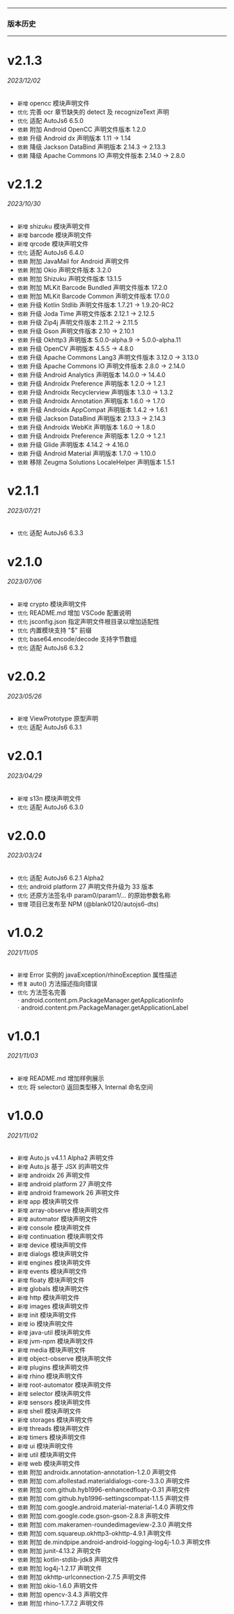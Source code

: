 ******

### 版本历史

******

# v2.1.3

###### 2023/12/02

* `新增` opencc 模块声明文件
* `优化` 完善 ocr 章节缺失的 detect 及 recognizeText 声明
* `优化` 适配 AutoJs6 6.5.0
* `依赖` 附加 Android OpenCC 声明文件版本 1.2.0
* `依赖` 升级 Android dx 声明版本 1.11 -> 1.14
* `依赖` 降级 Jackson DataBind 声明版本 2.14.3 -> 2.13.3
* `依赖` 降级 Apache Commons IO 声明文件版本 2.14.0 -> 2.8.0

# v2.1.2

###### 2023/10/30

* `新增` shizuku 模块声明文件
* `新增` barcode 模块声明文件
* `新增` qrcode 模块声明文件
* `优化` 适配 AutoJs6 6.4.0
* `依赖` 附加 JavaMail for Android 声明文件
* `依赖` 附加 Okio 声明文件版本 3.2.0
* `依赖` 附加 Shizuku 声明文件版本 13.1.5
* `依赖` 附加 MLKit Barcode Bundled 声明文件版本 17.2.0
* `依赖` 附加 MLKit Barcode Common 声明文件版本 17.0.0
* `依赖` 升级 Kotlin Stdlib 声明文件版本 1.7.21 -> 1.9.20-RC2
* `依赖` 升级 Joda Time 声明文件版本 2.12.1 -> 2.12.5
* `依赖` 升级 Zip4j 声明文件版本 2.11.2 -> 2.11.5
* `依赖` 升级 Gson 声明文件版本 2.10 -> 2.10.1
* `依赖` 升级 Okhttp3 声明版本 5.0.0-alpha.9 -> 5.0.0-alpha.11
* `依赖` 升级 OpenCV 声明版本 4.5.5 -> 4.8.0
* `依赖` 升级 Apache Commons Lang3 声明文件版本 3.12.0 -> 3.13.0
* `依赖` 升级 Apache Commons IO 声明文件版本 2.8.0 -> 2.14.0
* `依赖` 升级 Android Analytics 声明版本 14.0.0 -> 14.4.0
* `依赖` 升级 Androidx Preference 声明版本 1.2.0 -> 1.2.1
* `依赖` 升级 Androidx Recyclerview 声明版本 1.3.0 -> 1.3.2
* `依赖` 升级 Androidx Annotation 声明版本 1.6.0 -> 1.7.0
* `依赖` 升级 Androidx AppCompat 声明版本 1.4.2 -> 1.6.1
* `依赖` 升级 Jackson DataBind 声明版本 2.13.3 -> 2.14.3
* `依赖` 升级 Androidx WebKit 声明版本 1.6.0 -> 1.8.0
* `依赖` 升级 Androidx Preference 声明版本 1.2.0 -> 1.2.1
* `依赖` 升级 Glide 声明版本 4.14.2 -> 4.16.0
* `依赖` 升级 Android Material 声明版本 1.7.0 -> 1.10.0
* `依赖` 移除 Zeugma Solutions LocaleHelper 声明版本 1.5.1

# v2.1.1

###### 2023/07/21

* `优化` 适配 AutoJs6 6.3.3

# v2.1.0

###### 2023/07/06

* `新增` crypto 模块声明文件
* `优化` README.md 增加 VSCode 配置说明
* `优化` jsconfig.json 指定声明文件根目录以增加适配性
* `优化` 内置模块支持 "$" 前缀
* `优化` base64.encode/decode 支持字节数组
* `优化` 适配 AutoJs6 6.3.2

# v2.0.2

###### 2023/05/26

* `新增` ViewPrototype 原型声明
* `优化` 适配 AutoJs6 6.3.1

# v2.0.1

###### 2023/04/29

* `新增` s13n 模块声明文件
* `优化` 适配 AutoJs6 6.3.0

# v2.0.0

###### 2023/03/24

* `优化` 适配 AutoJs6 6.2.1 Alpha2
* `优化` android platform 27 声明文件升级为 33 版本
* `优化` 还原方法签名中 param0/param1/... 的原始参数名称
* `管理` 项目已发布至 NPM (@blank0120/autojs6-dts)

# v1.0.2

###### 2021/11/05

* `新增` Error 实例的 javaException/rhinoException 属性描述
* `修复` auto() 方法描述指向错误
* `优化` 方法签名完善  
  · android.content.pm.PackageManager.getApplicationInfo  
  · android.content.pm.PackageManager.getApplicationLabel

# v1.0.1

###### 2021/11/03

* `新增` README.md 增加样例展示
* `优化` 将 selector() 返回类型移入 Internal 命名空间

# v1.0.0

###### 2021/11/02

* `新增` Auto.js v4.1.1 Alpha2 声明文件
* `新增` Auto.js 基于 JSX 的声明文件
* `新增` androidx 26 声明文件
* `新增` android platform 27 声明文件
* `新增` android framework 26 声明文件
* `新增` app 模块声明文件
* `新增` array-observe 模块声明文件
* `新增` automator 模块声明文件
* `新增` console 模块声明文件
* `新增` continuation 模块声明文件
* `新增` device 模块声明文件
* `新增` dialogs 模块声明文件
* `新增` engines 模块声明文件
* `新增` events 模块声明文件
* `新增` floaty 模块声明文件
* `新增` globals 模块声明文件
* `新增` http 模块声明文件
* `新增` images 模块声明文件
* `新增` init 模块声明文件
* `新增` io 模块声明文件
* `新增` java-util 模块声明文件
* `新增` jvm-npm 模块声明文件
* `新增` media 模块声明文件
* `新增` object-observe 模块声明文件
* `新增` plugins 模块声明文件
* `新增` rhino 模块声明文件
* `新增` root-automator 模块声明文件
* `新增` selector 模块声明文件
* `新增` sensors 模块声明文件
* `新增` shell 模块声明文件
* `新增` storages 模块声明文件
* `新增` threads 模块声明文件
* `新增` timers 模块声明文件
* `新增` ui 模块声明文件
* `新增` util 模块声明文件
* `新增` web 模块声明文件
* `依赖` 附加 androidx.annotation-annotation-1.2.0 声明文件
* `依赖` 附加 com.afollestad.materialdialogs-core-3.3.0 声明文件
* `依赖` 附加 com.github.hyb1996-enhancedfloaty-0.31 声明文件
* `依赖` 附加 com.github.hyb1996-settingscompat-1.1.5 声明文件
* `依赖` 附加 com.google.android.material-material-1.4.0 声明文件
* `依赖` 附加 com.google.code.gson-gson-2.8.8 声明文件
* `依赖` 附加 com.makeramen-roundedimageview-2.3.0 声明文件
* `依赖` 附加 com.squareup.okhttp3-okhttp-4.9.1 声明文件
* `依赖` 附加 de.mindpipe.android-android-logging-log4j-1.0.3 声明文件
* `依赖` 附加 junit-4.13.2 声明文件
* `依赖` 附加 kotlin-stdlib-jdk8 声明文件
* `依赖` 附加 log4j-1.2.17 声明文件
* `依赖` 附加 okhttp-urlconnection-2.7.5 声明文件
* `依赖` 附加 okio-1.6.0 声明文件
* `依赖` 附加 opencv-3.4.3 声明文件
* `依赖` 附加 rhino-1.7.7.2 声明文件